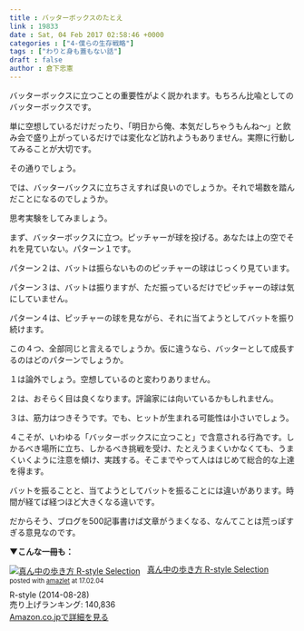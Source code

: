 ```yaml
---
title : バッターボックスのたとえ
link : 19833
date : Sat, 04 Feb 2017 02:58:46 +0000
categories : ["4-僕らの生存戦略"]
tags : ["わりと身も蓋もない話"]
draft : false
author : 倉下忠憲
---
```


バッターボックスに立つことの重要性がよく説かれます。もちろん比喩としてのバッターボックスです。

単に空想しているだけだったり、「明日から俺、本気だしちゃうもんね〜」と飲み会で盛り上がっているだけでは変化など訪れようもありません。実際に行動してみることが大切です。

その通りでしょう。

では、バッターバックスに立ちさえすれば良いのでしょうか。それで場数を踏んだことになるのでしょうか。

思考実験をしてみましょう。

まず、バッターボックスに立つ。ピッチャーが球を投げる。あなたは上の空でそれを見ていない。パターン１です。

パターン２は、バットは振らないもののピッチャーの球はじっくり見ています。

パターン３は、バットは振りますが、ただ振っているだけでピッチャーの球は気にしていません。

パターン４は、ピッチャーの球を見ながら、それに当てようとしてバットを振り続けます。

この４つ、全部同じと言えるでしょうか。仮に違うなら、バッターとして成長するのはどのパターンでしょうか。

１は論外でしょう。空想しているのと変わりありません。

２は、おそらく目は良くなります。評論家には向いているかもしれません。

３は、筋力はつきそうです。でも、ヒットが生まれる可能性は小さいでしょう。

４こそが、いわゆる「バッターボックスに立つこと」で含意される行為です。しかるべき場所に立ち、しかるべき挑戦を受け、たとえうまくいかなくても、うまくいくように注意を傾け、実践する。そこまでやって人ははじめて総合的な上達を得ます。

バットを振ることと、当てようとしてバットを振ることには違いがあります。時間が経てば経つほど大きくなる違いです。

だからそう、ブログを500記事書けば文章がうまくなる、なんてことは荒っぽすぎる意見なのです。

<strong>▼こんな一冊も：</strong>

<div class="amazlet-box" style="margin-bottom:0px;"><div class="amazlet-image" style="float:left;margin:0px 12px 1px 0px;"><a href="http://www.amazon.co.jp/exec/obidos/ASIN/B00N4E5L1C/rashita1000-22/ref=nosim/" name="amazletlink" target="_blank"><img src="https://images-fe.ssl-images-amazon.com/images/I/51EO0c537CL._SL160_.jpg" alt="真ん中の歩き方 R-style Selection" style="border: none;" /></a></div><div class="amazlet-info" style="line-height:120%; margin-bottom: 10px"><div class="amazlet-name" style="margin-bottom:10px;line-height:120%"><a href="http://www.amazon.co.jp/exec/obidos/ASIN/B00N4E5L1C/rashita1000-22/ref=nosim/" name="amazletlink" target="_blank">真ん中の歩き方 R-style Selection</a><div class="amazlet-powered-date" style="font-size:80%;margin-top:5px;line-height:120%">posted with <a href="http://www.amazlet.com/" title="amazlet" target="_blank">amazlet</a> at 17.02.04</div></div><div class="amazlet-detail">R-style (2014-08-28)<br />売り上げランキング: 140,836<br /></div><div class="amazlet-sub-info" style="float: left;"><div class="amazlet-link" style="margin-top: 5px"><a href="http://www.amazon.co.jp/exec/obidos/ASIN/B00N4E5L1C/rashita1000-22/ref=nosim/" name="amazletlink" target="_blank">Amazon.co.jpで詳細を見る</a></div></div></div><div class="amazlet-footer" style="clear: left"></div></div>
